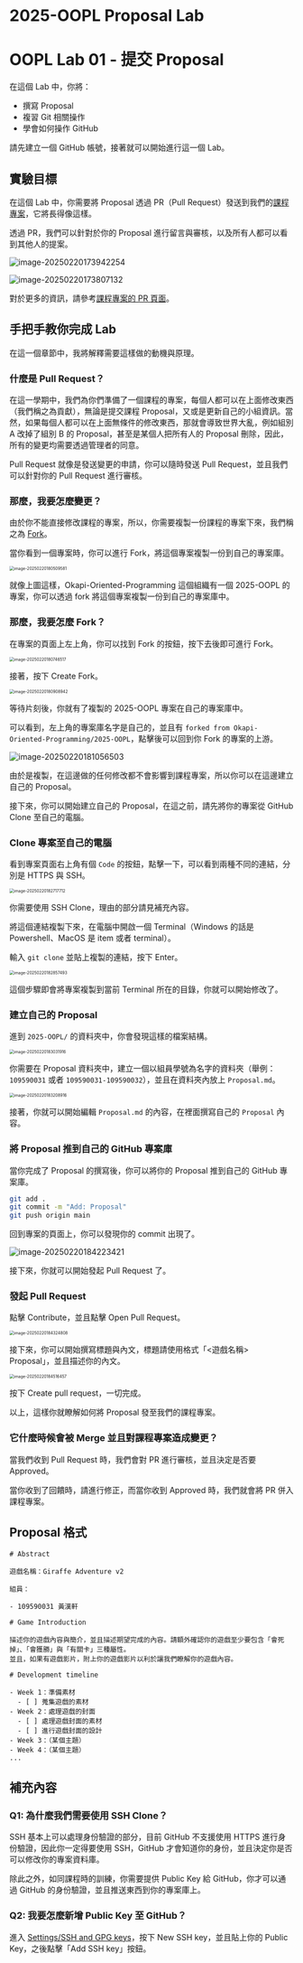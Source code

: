 # 2025-OOPL Proposal Lab

# OOPL Lab 01 - 提交 Proposal

在這個 Lab 中，你將：

- 撰寫 Proposal
- 複習 Git 相關操作
- 學會如何操作 GitHub

請先建立一個 GitHub 帳號，接著就可以開始進行這一個 Lab。

## 實驗目標

在這個 Lab 中，你需要將 Proposal 透過 PR（Pull Request）發送到我們的[課程專案](https://github.com/Okapi-Oriented-Programming/2025-OOPL)，它將長得像這樣。

透過 PR，我們可以針對於你的 Proposal 進行留言與審核，以及所有人都可以看到其他人的提案。

![image-20250220173942254](./assets/PR_List.png)

![image-20250220173807132](./assets/PR_Content.png)

對於更多的資訊，請參考[課程專案的 PR 頁面](https://github.com/Okapi-Oriented-Programming/2025-OOPL/pulls)。

## 手把手教你完成 Lab

在這一個章節中，我將解釋需要這樣做的動機與原理。

### 什麼是 Pull Request？

在這一學期中，我們為你們準備了一個課程的專案，每個人都可以在上面修改東西（我們稱之為貢獻），無論是提交課程 Proposal，又或是更新自己的小組資訊。當然，如果每個人都可以在上面無條件的修改東西，那就會導致世界大亂，例如組別 A 改掉了組別 B 的 Proposal，甚至是某個人把所有人的 Proposal 刪除，因此，所有的變更均需要透過管理者的同意。

Pull Request 就像是發送變更的申請，你可以隨時發送 Pull Request，並且我們可以針對你的 Pull Request 進行審核。

### 那麼，我要怎麼變更？

由於你不能直接修改課程的專案，所以，你需要複製一份課程的專案下來，我們稱之為 [Fork](https://docs.github.com/en/pull-requests/collaborating-with-pull-requests/working-with-forks/fork-a-repo)。

當你看到一個專案時，你可以進行 Fork，將這個專案複製一份到自己的專案庫。

<img src="./assets/Fork.png" alt="image-20250220180509581" style="zoom:50%;" />

就像上圖這樣，Okapi-Oriented-Programming 這個組織有一個 2025-OOPL 的專案，你可以透過 fork 將這個專案複製一份到自己的專案庫中。

### 那麼，我要怎麼 Fork？

在專案的頁面上左上角，你可以找到 Fork 的按鈕，按下去後即可進行 Fork。

<img src="./assets/Fork_Repo.png" alt="image-20250220180746517" style="zoom:50%;" />

接著，按下 Create Fork。

<img src="./assets/Fork_Operation.png" alt="image-20250220180908942" style="zoom:50%;" />

等待片刻後，你就有了複製的 2025-OOPL 專案在自己的專案庫中。

可以看到，左上角的專案庫名字是自己的，並且有 `forked from Okapi-Oriented-Programming/2025-OOPL`，點擊後可以回到你 Fork 的專案的上游。

![image-20250220181056503](./assets/Fork_Self.png)

由於是複製，在這邊做的任何修改都不會影響到課程專案，所以你可以在這邊建立自己的 Proposal。

接下來，你可以開始建立自己的 Proposal，在這之前，請先將你的專案從 GitHub Clone 至自己的電腦。

### Clone 專案至自己的電腦

看到專案頁面右上角有個 `Code` 的按鈕，點擊一下，可以看到兩種不同的連結，分別是 HTTPS 與 SSH。

<img src="./assets/Clone.png" alt="image-20250220182717712" style="zoom:50%;" />

你需要使用 SSH Clone，理由的部分請見補充內容。

將這個連結複製下來，在電腦中開啟一個 Terminal（Windows 的話是 Powershell、MacOS 是 item 或者 terminal）。

輸入 `git clone` 並貼上複製的連結，按下 Enter。

<img src="./assets/Clone_Shell.png" alt="image-20250220182857493" style="zoom:50%;" />

這個步驟即會將專案複製到當前 Terminal 所在的目錄，你就可以開始修改了。

### 建立自己的 Proposal

進到 `2025-OOPL/` 的資料夾中，你會發現這樣的檔案結構。

<img src="./assets/Clone_Tree.png" alt="image-20250220183031916" style="zoom:50%;" />

你需要在 Proposal 資料夾中，建立一個以組員學號為名字的資料夾（舉例：`109590031` 或者 `109590031-109590032`），並且在資料夾內放上 `Proposal.md`。

<img src="./assets/Clone_Tree_Add_Proposal.png" alt="image-20250220183208916" style="zoom:50%;" />

接著，你就可以開始編輯 `Proposal.md` 的內容，在裡面撰寫自己的 `Proposal` 內容。

### 將 Proposal 推到自己的 GitHub 專案庫

當你完成了 Proposal 的撰寫後，你可以將你的 Proposal 推到自己的 GitHub 專案庫。

```sh
git add .
git commit -m "Add: Proposal"
git push origin main
```

回到專案的頁面上，你可以發現你的 commit 出現了。

![image-20250220184223421](./assets/Repo_Proposal.png)

接下來，你就可以開始發起 Pull Request 了。

### 發起 Pull Request

點擊 Contribute，並且點擊 Open Pull Request。

<img src="./assets/Contribute.png" alt="image-20250220184324808" style="zoom:50%;" />

接下來，你可以開始撰寫標題與內文，標題請使用格式「<遊戲名稱> Proposal」，並且描述你的內文。

<img src="./assets/PR_Create.png" alt="image-20250220184516457" style="zoom:50%;" />

按下 Create pull request，一切完成。

以上，這樣你就瞭解如何將 Proposal 發至我們的課程專案。

### 它什麼時候會被 Merge 並且對課程專案造成變更？

當我們收到 Pull Request 時，我們會對 PR 進行審核，並且決定是否要 Approved。

當你收到了回饋時，請進行修正，而當你收到 Approved 時，我們就會將 PR 併入課程專案。

## Proposal 格式

```
# Abstract

遊戲名稱：Giraffe Adventure v2

組員：

- 109590031 黃漢軒

# Game Introduction

描述你的遊戲內容與簡介，並且描述期望完成的內容。請額外確認你的遊戲至少要包含「會死掉」、「會獲勝」與「有關卡」三種屬性。
並且，如果有遊戲影片，附上你的遊戲影片以利於讓我們瞭解你的遊戲內容。

# Development timeline

- Week 1：準備素材
  - [ ] 蒐集遊戲的素材
- Week 2：處理遊戲的封面
  - [ ] 處理遊戲封面的素材
  - [ ] 進行遊戲封面的設計
- Week 3：（某個主題）
- Week 4：（某個主題）
...
```

## 補充內容

### Q1: 為什麼我們需要使用 SSH Clone？

SSH 基本上可以處理身份驗證的部分，目前 GitHub 不支援使用 HTTPS 進行身份驗證，因此你一定得要使用 SSH，GitHub 才會知道你的身份，並且決定你是否可以修改你的專案資料庫。

除此之外，如同課程時的訓練，你需要提供 Public Key 給 GitHub，你才可以通過 GitHub 的身份驗證，並且推送東西到你的專案庫上。

### Q2: 我要怎麼新增 Public Key 至 GitHub？

進入 [Settings/SSH and GPG keys](https://github.com/settings/keys)，按下 New SSH key，並且貼上你的 Public Key，之後點擊「Add SSH key」按鈕。
